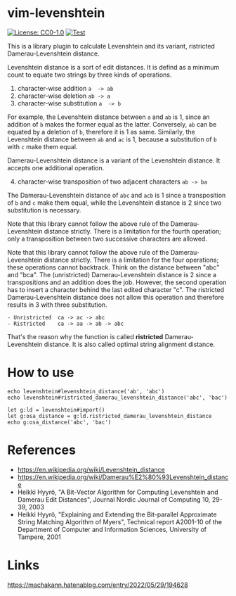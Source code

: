 vim-levenshtein
===============

[![License: CC0-1.0](https://licensebuttons.net/l/zero/1.0/80x15.png)](http://creativecommons.org/publicdomain/zero/1.0/)
[![Test](https://github.com/machakann/vim-levenshtein/actions/workflows/test.yml/badge.svg)](https://github.com/machakann/vim-levenshtein/actions/workflows/test.yml)

This is a library plugin to calculate Levenshtein and its variant, ristricted Damerau-Levenshtein distance.

Levenshtein distance is a sort of edit distances.
It is defind as a minimum count to equate two strings by three kinds of operations.

 1. character-wise addition		`a  -> ab`
 2. character-wise deletion		`ab -> a`
 3. character-wise substitution		`a  -> b`

For example, the Levenshtein distance between `a` and `ab` is 1, since an addition of `b` makes the former equal as the latter.
Conversely, `ab` can be equated by a deletion of `b`, therefore it is 1 as same.
Similarly, the Levenshtein distance between `ab` and `ac` is 1, because a substitution of `b` with `c` make them equal.

Damerau-Levenshtein distance is a variant of the Levenshtein distance.
It accepts one additional operation.

 4. character-wise transposition of two adjacent characters	`ab -> ba`

The Damerau-Levenshtein distance of `abc` and `acb` is 1 since a transposition of `b` and `c` make them equal, while the Levenshtein distance is 2 since two substitution is necessary.

Note that this library cannot follow the above rule of the Damerau-Levenshtein distance strictly.
There is a limitation for the fourth operation; only a transposition between two successive characters are allowed.


Note that this library cannot follow the above rule of the Damerau-Levenshtein distance strictly.
There is a limitation for the four operations; these operations cannot backtrack.
Think on the distance between "abc" and "bca".
The (unristricted) Damerau-Levenshtein distance is 2 since a transpositions and an addition does the job.
However, the second operation has to insert a character behind the last edited character "c".
The ristricted Damerau-Levenshtein distance does not allow this operation and therefore results in 3 with three substitution.

    - Unristricted	ca -> ac -> abc
    - Ristricted	ca -> aa -> ab -> abc

That's the reason why the function is called **ristricted** Damerau-Levenshtein distance.
It is also called optimal string alignment distance.



# How to use

```vim
echo levenshtein#levenshtein_distance('ab', 'abc')
echo levenshtein#ristricted_damerau_levenshtein_distance('abc', 'bac')

let g:ld = levenshtein#import()
let g:osa_distance = g:ld.ristricted_damerau_levenshtein_distance
echo g:osa_distance('abc', 'bac')
```



# References

 - https://en.wikipedia.org/wiki/Levenshtein_distance
 - https://en.wikipedia.org/wiki/Damerau%E2%80%93Levenshtein_distance
 - Heikki Hyyrö, "A Bit-Vector Algorithm for Computing Levenshtein and Damerau Edit Distances", Journal Nordic Journal of Computing 10, 29-39, 2003
 - Heikki Hyyrö, "Explaining and Extending the Bit-parallel Approximate String Matching Algorithm of Myers", Technical report A2001-10 of the Department of Computer and Information Sciences, University of Tampere, 2001



# Links

https://machakann.hatenablog.com/entry/2022/05/29/194628
